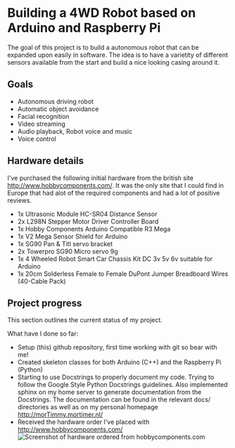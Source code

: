 # Building a 4WD Robot based on Arduino and Raspberry Pi

The goal of this project is to build a autonomous robot that can be expanded upon easily in software. The idea is to have a varietity of different sensors available from the start and build a nice looking casing around it.

## Goals

- Autonomous driving robot
- Automatic object avoidance
- Facial recognition
- Video streaming
- Audio playback, Robot voice and music
- Voice control

## Hardware details

I've purchased the following initial hardware from the british site http://www.hobbycomponents.com/. It was the only site that I could find in Europe that had alot of the required components and had a lot of positive reviews.

- 1x Ultrasonic Module HC-SR04 Distance Sensor
- 2x L298N Stepper Motor Driver Controller Board
- 1x Hobby Components Arduino Compatible R3 Mega
- 1x V2 Mega Sensor Shield for Arduino
- 1x SG90 Pan & Titl servo bracket
- 2x Towerpro SG90 Micro servo 9g
- 1x 4 Wheeled Robot Smart Car Chassis Kit DC 3v 5v 6v suitable for Arduino
- 1x 20cm Solderless Female to Female DuPont Jumper Breadboard Wires (40-Cable Pack)

## Project progress

This section outlines the current status of my project. 

What have I done so far:
- Setup (this) github repository, first time working with git so bear with me!
- Created skeleton classes for both Arduino (C++) and the Raspberry Pi (Python)
- Starting to use Docstrings to properly document my code. Trying to follow the
  Google Style Python Docstrings guidelines. Also implemented sphinx on my 
  home server to generate documentation from the Docstrings. The documentation
  can be found in the relevant docs/ directories as well as on my personal
  homepage http://morTimmy.mortimer.nl/
- Received the hardware order I've placed with http://www.hobbycomponents.com/
  ![Screenshot of hardware ordered from hobbycomponents.com](http://raw.github.com/thiezn/morTimmy/master/images/hw_order.jpg)
